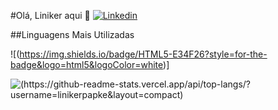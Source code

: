 #Olá, Liniker aqui 👋 [![Linkedin](https://img.shields.io/badge/LinkedIn-0077B5?style=for-the-badge&logo=linkedin&logoColor=white/)](https://linkedin.com/in/linikerpapke)

##Linguagens Mais Utilizadas

![(https://img.shields.io/badge/HTML5-E34F26?style=for-the-badge&logo=html5&logoColor=white)]

![(https://github-readme-stats.vercel.app/api/top-langs/?username=linikerpapke&layout=compact)](https://github.com/linikerpapke/github-readme-stats)
